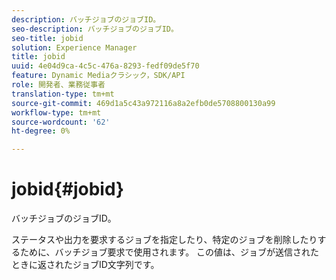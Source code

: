 ```yaml
---
description: バッチジョブのジョブID。
seo-description: バッチジョブのジョブID。
seo-title: jobid
solution: Experience Manager
title: jobid
uuid: 4e04d9ca-4c5c-476a-8293-fedf09de5f70
feature: Dynamic Mediaクラシック，SDK/API
role: 開発者、業務従事者
translation-type: tm+mt
source-git-commit: 469d1a5c43a972116a8a2efb0de5708800130a99
workflow-type: tm+mt
source-wordcount: '62'
ht-degree: 0%

---
```



# jobid{#jobid}

バッチジョブのジョブID。

ステータスや出力を要求するジョブを指定したり、特定のジョブを削除したりするために、バッチジョブ要求で使用されます。 この値は、ジョブが送信されたときに返されたジョブID文字列です。
